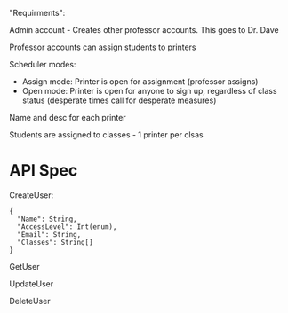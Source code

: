 "Requirments":

Admin account - Creates other professor accounts. This goes to Dr. Dave

Professor accounts can assign students to printers

Scheduler modes:
  - Assign mode: Printer is open for assignment (professor assigns)
  - Open mode: Printer is open for anyone to sign up, regardless of class status (desperate times call for desperate measures)

Name and desc for each printer

Students are assigned to classes - 1 printer per clsas

# API Spec

CreateUser:
```
{
  "Name": String,
  "AccessLevel": Int(enum),
  "Email": String,
  "Classes": String[]
}
```
GetUser

UpdateUser

DeleteUser
